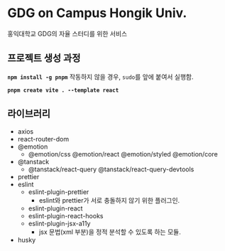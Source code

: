 # GDG on Campus Hongik Univ.

홍익대학교 GDG의 자율 스터디를 위한 서비스

## 프로젝트 생성 과정

**`npm install -g pnpm`**
작동하지 않을 경우, `sudo`를 앞에 붙여서 실행함.

**`pnpm create vite . --template react`**

## 라이브러리

- axios
- react-router-dom
- @emotion
  - @emotion/css @emotion/react @emotion/styled @emotion/core
- @tanstack
  - @tanstack/react-query @tanstack/react-query-devtools
- prettier
- eslint
  - eslint-plugin-prettier
    - eslint와 prettier가 서로 충돌하지 않기 위한 플러그인.
  - eslint-plugin-react
  - eslint-plugin-react-hooks
  - eslint-plugin-jsx-a11y
    - jsx 문법(xml 부분)을 정적 분석할 수 있도록 하는 모듈.
- husky
